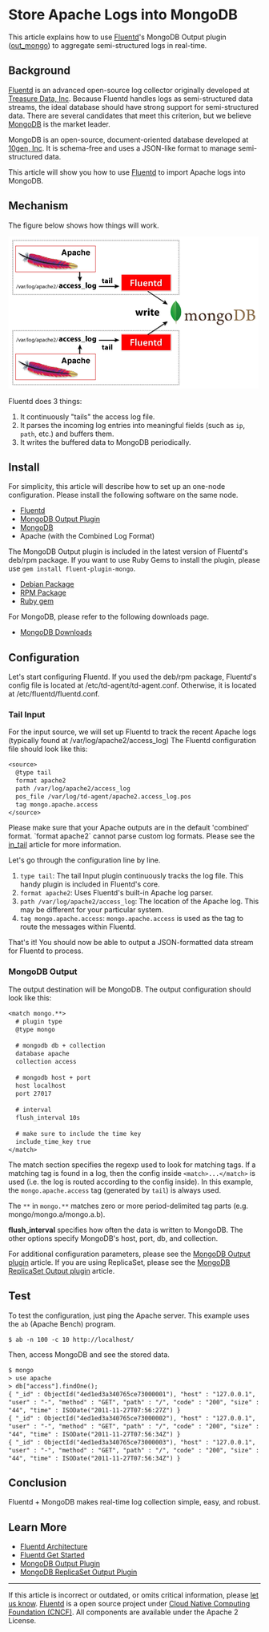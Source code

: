 # Store Apache Logs into MongoDB

This article explains how to use [Fluentd](http://fluentd.org/)'s
MongoDB Output plugin ([out\_mongo](/plugins/output/mongo.md)) to aggregate
semi-structured logs in real-time.


## Background

[Fluentd](http://fluentd.org/) is an advanced open-source log collector
originally developed at [Treasure Data,
Inc](http://www.treasuredata.com/). Because Fluentd handles logs as
semi-structured data streams, the ideal database should have strong
support for semi-structured data. There are several candidates that meet
this criterion, but we believe [MongoDB](http://www.mongodb.org/) is the
market leader.

MongoDB is an open-source, document-oriented database developed at
[10gen, Inc](http://www.10gen.com/). It is schema-free and uses a
JSON-like format to manage semi-structured data.

This article will show you how to use [Fluentd](http://fluentd.org/) to
import Apache logs into MongoDB.

## Mechanism

The figure below shows how things will work.

![](/images/apache-to-mongodb.png)

Fluentd does 3 things:

1.  It continuously "tails" the access log file.
2.  It parses the incoming log entries into meaningful fields (such as
    `ip`, `path`, etc.) and buffers them.
3.  It writes the buffered data to MongoDB periodically.

## Install

For simplicity, this article will describe how to set up an one-node
configuration. Please install the following software on the same node.

-   [Fluentd](http://fluentd.org/)
-   [MongoDB Output Plugin](/plugins/output/mongo.md)
-   [MongoDB](http://www.mongodb.org/)
-   Apache (with the Combined Log Format)

The MongoDB Output plugin is included in the latest version of Fluentd's
deb/rpm package. If you want to use Ruby Gems to install the plugin,
please use `gem install fluent-plugin-mongo`.

-   [Debian Package](/articles/install-by-deb.md)
-   [RPM Package](/articles/install-by-rpm.md)
-   [Ruby gem](/articles/install-by-gem.md)

For MongoDB, please refer to the following downloads page.

-   [MongoDB Downloads](http://www.mongodb.org/downloads)

## Configuration

Let's start configuring Fluentd. If you used the deb/rpm package,
Fluentd's config file is located at /etc/td-agent/td-agent.conf.
Otherwise, it is located at /etc/fluentd/fluentd.conf.

### Tail Input

For the input source, we will set up Fluentd to track the recent Apache
logs (typically found at /var/log/apache2/access\_log) The Fluentd
configuration file should look like this:

``` {.CodeRay}
<source>
  @type tail
  format apache2
  path /var/log/apache2/access_log
  pos_file /var/log/td-agent/apache2.access_log.pos
  tag mongo.apache.access
</source>
```
Please make sure that your Apache outputs are in the default
\'combined\' format. \`format apache2\` cannot parse custom log formats.
Please see the [in\_tail](/plugins/input/tail.md) article for more information.

Let's go through the configuration line by line.

1.  `type tail`: The tail Input plugin continuously tracks the log file.
    This handy plugin is included in Fluentd's core.
2.  `format apache2`: Uses Fluentd's built-in Apache log parser.
3.  `path /var/log/apache2/access_log`: The location of the Apache log.
    This may be different for your particular system.
4.  `tag mongo.apache.access`: `mongo.apache.access` is used as the tag
    to route the messages within Fluentd.

That's it! You should now be able to output a JSON-formatted data stream
for Fluentd to process.

### MongoDB Output

The output destination will be MongoDB. The output configuration should
look like this:

``` {.CodeRay}
<match mongo.**>
  # plugin type
  @type mongo

  # mongodb db + collection
  database apache
  collection access

  # mongodb host + port
  host localhost
  port 27017

  # interval
  flush_interval 10s

  # make sure to include the time key
  include_time_key true
</match>
```

The match section specifies the regexp used to look for matching tags.
If a matching tag is found in a log, then the config inside
`<match>...</match>` is used (i.e. the log is routed according to the
config inside). In this example, the `mongo.apache.access` tag
(generated by `tail`) is always used.

The `**` in `mongo.**` matches zero or more period-delimited tag parts
(e.g. mongo/mongo.a/mongo.a.b).

**flush\_interval** specifies how often the data is written to MongoDB.
The other options specify MongoDB's host, port, db, and collection.

For additional configuration parameters, please see the [MongoDB Output plugin](/plugins/output/mongo.md) article. If you are using ReplicaSet, please see the
[MongoDB ReplicaSet Output plugin](/plugins/output/mongo_replset.md) article.

## Test

To test the configuration, just ping the Apache server. This example
uses the `ab` (Apache Bench) program.

``` {.CodeRay}
$ ab -n 100 -c 10 http://localhost/
```

Then, access MongoDB and see the stored data.

``` {.CodeRay}
$ mongo
> use apache
> db["access"].findOne();
{ "_id" : ObjectId("4ed1ed3a340765ce73000001"), "host" : "127.0.0.1", "user" : "-", "method" : "GET", "path" : "/", "code" : "200", "size" : "44", "time" : ISODate("2011-11-27T07:56:27Z") }
{ "_id" : ObjectId("4ed1ed3a340765ce73000002"), "host" : "127.0.0.1", "user" : "-", "method" : "GET", "path" : "/", "code" : "200", "size" : "44", "time" : ISODate("2011-11-27T07:56:34Z") }
{ "_id" : ObjectId("4ed1ed3a340765ce73000003"), "host" : "127.0.0.1", "user" : "-", "method" : "GET", "path" : "/", "code" : "200", "size" : "44", "time" : ISODate("2011-11-27T07:56:34Z") }
```

## Conclusion

Fluentd + MongoDB makes real-time log collection simple, easy, and
robust.

## Learn More

-   [Fluentd Architecture](https://www.fluentd.org/architecture)
-   [Fluentd Get Started](/articles/quickstart.md)
-   [MongoDB Output Plugin](/plugins/output/mongo.md)
-   [MongoDB ReplicaSet Output Plugin](/plugins/output/mongo_replset.md)


------------------------------------------------------------------------

If this article is incorrect or outdated, or omits critical information, please [let us know](https://github.com/fluent/fluentd-docs-gitbook/issues?state=open).
[Fluentd](http://www.fluentd.org/) is a open source project under [Cloud Native Computing Foundation (CNCF)](https://cncf.io/). All components are available under the Apache 2 License.
